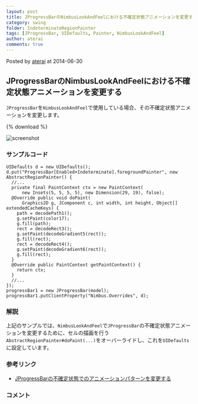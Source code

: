 ```yaml
---
layout: post
title: JProgressBarのNimbusLookAndFeelにおける不確定状態アニメーションを変更する
category: swing
folder: IndeterminateRegionPainter
tags: [JProgressBar, UIDefaults, Painter, NimbusLookAndFeel]
author: aterai
comments: true
---
```


Posted by [aterai](http://terai.xrea.jp/aterai.html) at 2014-06-30

## JProgressBarのNimbusLookAndFeelにおける不確定状態アニメーションを変更する
`JProgressBar`を`NimbusLookAndFeel`で使用している場合、その不確定状態アニメーションを変更します。

{% download %}

![screenshot](https://lh5.googleusercontent.com/-L28C52EISs4/U7AofjsiWqI/AAAAAAAACIo/OHDDAqKKk6E/s800/IndeterminateRegionPainter.png)

### サンプルコード
<pre class="prettyprint"><code>UIDefaults d = new UIDefaults();
d.put("ProgressBar[Enabled+Indeterminate].foregroundPainter", new AbstractRegionPainter() {
  //...
  private final PaintContext ctx = new PaintContext(
      new Insets(5, 5, 5, 5), new Dimension(29, 19), false);
  @Override public void doPaint(
      Graphics2D g, JComponent c, int width, int height, Object[] extendedCacheKeys) {
    path = decodePath1();
    g.setPaint(color17);
    g.fill(path);
    rect = decodeRect3();
    g.setPaint(decodeGradient5(rect));
    g.fill(rect);
    rect = decodeRect4();
    g.setPaint(decodeGradient6(rect));
    g.fill(rect);
  }
  @Override public PaintContext getPaintContext() {
    return ctx;
  }
  //...
});
progressBar1 = new JProgressBar(model);
progressBar1.putClientProperty("Nimbus.Overrides", d);
</code></pre>

### 解説
上記のサンプルでは、`NimbusLookAndFeel`で`JProgressBar`の不確定状態アニメーションを変更するために、セルの描画を行う`AbstractRegionPainter#doPaint(...)`をオーバーライドし、これを`UIDefaults`に設定しています。

### 参考リンク
- [JProgressBarの不確定状態でのアニメーションパターンを変更する](http://terai.xrea.jp/Swing/StripedProgressBar.html)

<!-- dummy comment line for breaking list -->

### コメント

